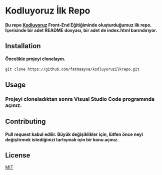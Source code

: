 # Kodluyoruz İlk Repo   


#### Bu repo [Kodluyoruz](https://www.kodluyoruz.org/) Front-End Eğitiğiminde oluşturduğumuz ilk repo. İçerisinde bir adet README dosyası, bir adet de index.html barındırıyor.    


## Installation

#### Öncelikle projeyi clonelayın. 

```
git clone https://github.com/fatmaayva/kodluyoruzilkrepo.git
```

## Usage

### Projeyi cloneladıktan sonra Visual Studio Code programında açınız.


## Contributing

#### Pull request kabul edilir. Büyük değişiklikler için, lütfen önce neyi değiştirmek istediğinizi tartışmak için bir konu açınız.

## License 

[MIT](https://choosealicense.com/)
